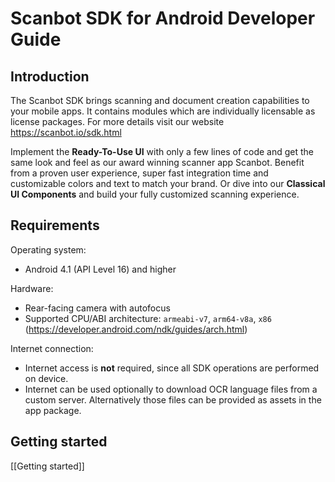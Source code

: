 # Scanbot SDK for Android Developer Guide

## Introduction

The Scanbot SDK brings scanning and document creation capabilities to your mobile apps. It contains modules which are individually licensable as license packages. For more details visit our website https://scanbot.io/sdk.html

Implement the **Ready-To-Use UI** with only a few lines of code and get the same look and feel as our award winning scanner app Scanbot. Benefit from a proven user experience, super fast integration time and customizable colors and text to match your brand. Or dive into our **Classical UI Components** and build your fully customized scanning experience.

## Requirements

Operating system:
- Android 4.1 (API Level 16) and higher

Hardware:
- Rear-facing camera with autofocus
- Supported CPU/ABI architecture: `armeabi-v7`, `arm64-v8a`, `x86`
  (https://developer.android.com/ndk/guides/arch.html)

Internet connection: 
- Internet access is **not** required, since all SDK operations are performed on device.
- Internet can be used optionally to download OCR language files from a custom server. Alternatively those files can be provided as assets in the app package.



## Getting started

[[Getting started]]
